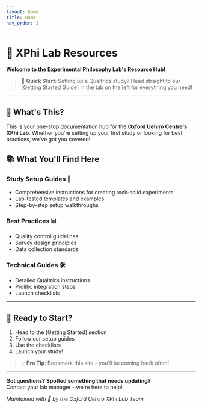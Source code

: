 ```yaml
---
layout: home
title: Home
nav_order: 1
---
```


# 🔮 XPhi Lab Resources

**Welcome to the Experimental Philosophy Lab's Resource Hub!**

> 🌟 **Quick Start**: Setting up a Qualtrics study? Head straight to our [Getting Started Guide] in the tab on the left for everything you need!

---

## 🎯 What's This?

This is your one-stop documentation hub for the **Oxford Uehiro Centre's XPhi Lab**. Whether you're setting up your first study or looking for best practices, we've got you covered!

## 📚 What You'll Find Here

### Study Setup Guides 🤔
- Comprehensive instructions for creating rock-solid experiments
- Lab-tested templates and examples
- Step-by-step setup walkthroughs

### Best Practices 📊
- Quality control guidelines
- Survey design principles
- Data collection standards

### Technical Guides 🛠️
- Detailed Qualtrics instructions
- Prolific integration steps
- Launch checklists

---

## 🚀 Ready to Start?

1. Head to the [Getting Started] section
2. Follow our setup guides
3. Use the checklists
4. Launch your study!

> 💡 **Pro Tip**: Bookmark this site - you'll be coming back often!

---

**Got questions? Spotted something that needs updating?**  
Contact your lab manager - we're here to help!

*Maintained with 💜 by the Oxford Uehiro XPhi Lab Team*
